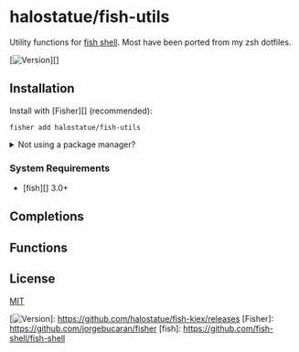 # halostatue/fish-utils

Utility functions for [fish shell][]. Most have been ported from my zsh
dotfiles.

[![Version][]][]

## Installation

Install with [Fisher][] (recommended):

```fish
fisher add halostatue/fish-utils
```

<details>
<summary>Not using a package manager?</summary>

---

Copy `functions/*.fish` and `conf.d/*.fish` to your fish configuration
directory preserving the directory structure.
</details>

### System Requirements

- [fish][] 3.0+

## Completions

## Functions

## License

[MIT](LICENCE.md)

[fish shell]: https://fishshell.com "friendly interactive shell"
[Version]: https://img.shields.io/github/tag/halostatue/fish-kiex.svg?label=Version
[![Version][]]: https://github.com/halostatue/fish-kiex/releases
[Fisher]: https://github.com/jorgebucaran/fisher
[fish]: https://github.com/fish-shell/fish-shell
